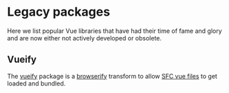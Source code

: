 # Legacy packages

Here we list popular Vue libraries that have had their time of fame and glory and are now either not actively
developed or obsolete.

## Vueify

The [vueify](https://www.npmjs.com/package/vueify) package is a [browserify](https://www.npmjs.com/package/browserify) transform to allow [SFC vue files](https://vuejs.org/v2/guide/single-file-components.html) to get loaded and bundled.
